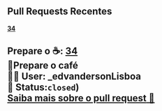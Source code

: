## Pull Requests Recentes
**[34](https://github.com/edvandersonLisboa/TesteWorkflow/pull/34)**<br>
## Prepare o ☕: **[34](https://github.com/edvandersonLisboa/TesteWorkflow/pull/34)**<br>**📝Prepare o café**<br>**🙎‍♂️ User:**  _edvandersonLisboa<br> **📌 Status:**`closed`)<br> [**Saiba mais sobre o pull request** 📄](https://github.com/edvandersonLisboa/TesteWorkflowPublic/issues/40)
##



